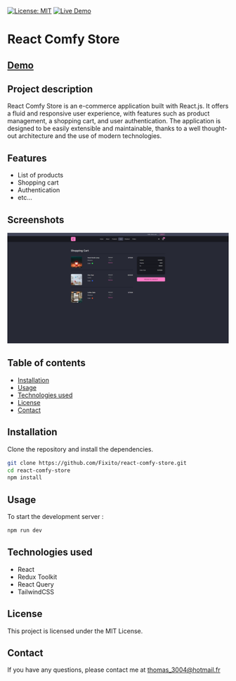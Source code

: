 [![License: MIT](https://img.shields.io/badge/License-MIT-yellow.svg)](https://opensource.org/licenses/MIT)
[![Live Demo](https://img.shields.io/badge/demo-live-blue)](https://dwwm-react-comfy-store.netlify.app/)

# React Comfy Store

## [Demo](https://dwwm-react-comfy-store.netlify.app/)

## Project description

React Comfy Store is an e-commerce application built with React.js. It offers a fluid and responsive user experience, with features such as product management, a shopping cart, and user authentication. The application is designed to be easily extensible and maintainable, thanks to a well thought-out architecture and the use of modern technologies.

## Features

- List of products
- Shopping cart
- Authentication
- etc...

## Screenshots

![Screenshot](./screenshots/react-comfy-store.png)

## Table of contents

- [Installation](#installation)
- [Usage](#usage)
- [Technologies used](#technologies-used)
- [License](#license)
- [Contact](#contact)

## Installation

Clone the repository and install the dependencies.

```bash
git clone https://github.com/Fixito/react-comfy-store.git
cd react-comfy-store
npm install
```

## Usage

To start the development server :

```bash
npm run dev
```

## Technologies used

- React
- Redux Toolkit
- React Query
- TailwindCSS

## License

This project is licensed under the MIT License.

## Contact

If you have any questions, please contact me at [thomas_3004@hotmail.fr](mailto:thomas_3004@hotmail.fr)
